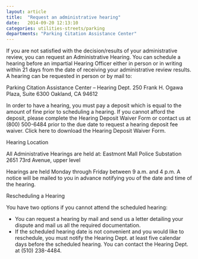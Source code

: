 ```yaml
---
layout: article
title:  "Request an administrative hearing"
date:   2014-09-20 12:13:10
categories: utilities-streets/parking
departments: "Parking Citation Assistance Center"
---
```


If you are not satisfied with the decision/results of your administrative review, you can request an Administrative Hearing. You can schedule a hearing before an impartial Hearing Officer either in person or in writing within 21 days from the date of receiving your administrative review results. A hearing can be requested in person or by mail to:

Parking Citation Assistance Center – Hearing Dept. 
250 Frank H. Ogawa Plaza, Suite 6300
Oakland, CA 94612

In order to have a hearing, you must pay a deposit which is equal to the amount of fine prior to scheduling a hearing. If you cannot afford the deposit, please complete the Hearing Deposit Waiver Form or contact us at (800) 500-6484 prior to the due date to request a hearing deposit fee waiver. Click here to download the Hearing Deposit Waiver Form.

Hearing Location 

All Administrative Hearings are held at:
Eastmont Mall Police Substation
2651 73rd Avenue, upper level

Hearings are held Monday through Friday between 9 a.m. and 4 p.m. A notice will be mailed to you in advance notifying you of the date and time of the hearing.

Rescheduling a Hearing

You have two options if you cannot attend the scheduled hearing:

* You can request a hearing by mail and send us a letter detailing your dispute and mail us all the required documentation.
* If the scheduled hearing date is not convenient and you would like to reschedule, you must notify the Hearing Dept. at least five calendar days before the scheduled hearing. You can contact the Hearing Dept. at (510) 238-4484. 